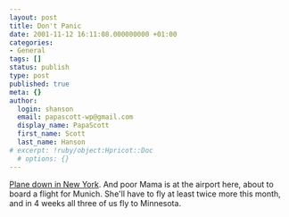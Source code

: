```yaml
---
layout: post
title: Don't Panic
date: 2001-11-12 16:11:08.000000000 +01:00
categories:
- General
tags: []
status: publish
type: post
published: true
meta: {}
author:
  login: shanson
  email: papascott-wp@gmail.com
  display_name: PapaScott
  first_name: Scott
  last_name: Hanson
# excerpt: !ruby/object:Hpricot::Doc
  # options: {}
---
```

<p><a href="http://www.cnn.com/2001/US/11/12/newyork.crash/index.html">Plane down in New York</a>. And poor Mama is at the airport here, about to board a flight for Munich. She'll have to fly at least twice more this month, and in 4 weeks all three of us fly to Minnesota.</p>
